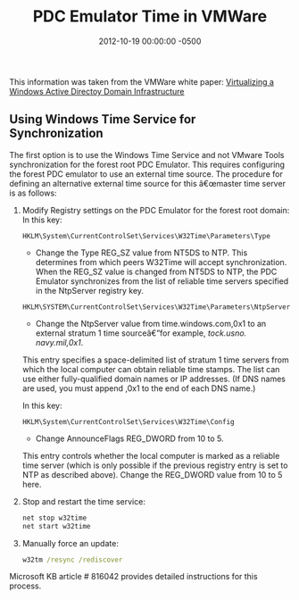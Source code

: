 ﻿---
title:  PDC Emulator Time in VMWare
date:   2012-10-19 00:00:00 -0500
categories: IT
---

This information was taken from the VMWare white paper:
[Virtualizing a Windows Active Directoy Domain Infrastructure]("http://www.vmware.com/files/pdf/Virtualizing_Windows_Active_Directory.pdf")

## Using Windows Time Service for Synchronization

The first option is to use the Windows Time Service and not
VMware Tools synchronization for the forest root PDC Emulator.
This requires configuring the forest PDC emulator to use an
external time source. The procedure for defining an alternative
external time source for this â€œmaster time server is as follows:

1. Modify Registry settings on the PDC Emulator for the forest
root domain:
In this key:

    ```HKLM\System\CurrentControlSet\Services\W32Time\Parameters\Type```

    - Change the Type REG_SZ value from NT5DS to NTP. This determines from which peers W32Time will accept synchronization. When the REG_SZ value is changed from NT5DS to NTP, the PDC Emulator synchronizes from the list of reliable time servers specified in the NtpServer registry key.

    ```HKLM\SYSTEM\CurrentControlSet\Services\W32Time\Parameters\NtpServer```

    - Change the NtpServer value from time.windows.com,0x1 to
    an external stratum 1 time sourceâ€”for example, *tock.usno.
    navy.mil,0x1*.

    This entry specifies a space-delimited list of stratum 1 time
    servers from which the local computer can obtain reliable
    time stamps. The list can use either fully-qualified domain
    names or IP addresses. (If DNS names are used, you must
    append ,0x1 to the end of each DNS name.)

    In this key:

    ```HKLM\System\CurrentControlSet\Services\W32Time\Config```

    - Change AnnounceFlags REG_DWORD from 10 to 5.

    This entry controls whether the local computer is marked as a reliable time server (which is only possible if the previous registry entry is set to NTP as described above). Change the REG_DWORD value from 10 to 5 here.

2. Stop and restart the time service:

    ```cmd
    net stop w32time
    net start w32time
    ```

3. Manually force an update:

    ```cmd
    w32tm /resync /rediscover
    ```

Microsoft KB article # 816042 provides detailed instructions
for this process.
